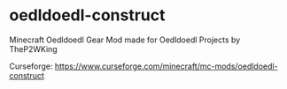 # oedldoedl-construct
Minecraft Oedldoedl Gear Mod 
made for Oedldoedl Projects 
by TheP2WKing

Curseforge: https://www.curseforge.com/minecraft/mc-mods/oedldoedl-construct
